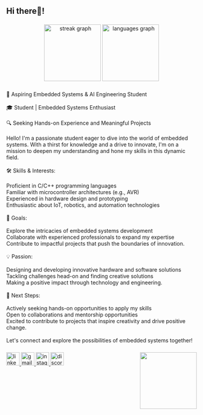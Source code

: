 <h2 align="left">Hi there👋!</h2>

###

<div align="center">
  <img src="https://streak-stats.demolab.com?user=Elganiny&locale=en&mode=daily&theme=dracula&hide_border=false&border_radius=5" height="150" alt="streak graph"  />
  <img src="https://github-readme-stats.vercel.app/api/top-langs?user=Elganiny&locale=en&hide_title=false&layout=compact&card_width=320&langs_count=5&theme=dracula&hide_border=false" height="150" alt="languages graph"  />
</div>

###

<p align="left">🚀 Aspiring Embedded Systems & AI Engineering Student <br><br>🎓 Student | Embedded Systems Enthusiast<br><br>🔍 Seeking Hands-on Experience and Meaningful Projects<br><br>Hello! I'm a passionate student eager to dive into the world of embedded systems. With a thirst for knowledge and a drive to innovate, I'm on a mission to deepen my understanding and hone my skills in this dynamic field.<br><br>🛠️ Skills & Interests:<br><br>Proficient in C/C++ programming languages<br>Familiar with microcontroller architectures (e.g., AVR)<br>Experienced in hardware design and prototyping<br>Enthusiastic about IoT, robotics, and automation technologies<br><br>🔭 Goals:<br><br>Explore the intricacies of embedded systems development<br>Collaborate with experienced professionals to expand my expertise<br>Contribute to impactful projects that push the boundaries of innovation.<br><br>💡 Passion:<br><br>Designing and developing innovative hardware and software solutions<br>Tackling challenges head-on and finding creative solutions<br>Making a positive impact through technology and engineering.<br><br>🌱 Next Steps:<br><br>Actively seeking hands-on opportunities to apply my skills<br>Open to collaborations and mentorship opportunities<br>Excited to contribute to projects that inspire creativity and drive positive change.<br><br>Let's connect and explore the possibilities of embedded systems together!</p>

###

<img align="right" height="150" src="https://media1.tenor.com/m/eNu5KK9s1RAAAAAC/cat-work.gif"  />

###

<div align="left">
  <a href="https://www.linkedin.com/in/mohammed-elganainy-a13b6b1a1" target="_blank">
    <img src="https://img.shields.io/static/v1?message=LinkedIn&logo=linkedin&label=&color=0077B5&logoColor=white&labelColor=&style=for-the-badge" height="35" alt="linkedin logo"  />
  </a>
  <a href="melganiny217@gmail.com" target="_blank">
    <img src="https://img.shields.io/static/v1?message=Gmail&logo=gmail&label=&color=D14836&logoColor=white&labelColor=&style=for-the-badge" height="35" alt="gmail logo"  />
  </a>
  <a href="https://www.instagram.com/mohammed_elganiny216/" target="_blank">
    <img src="https://img.shields.io/static/v1?message=Instagram&logo=instagram&label=&color=E4405F&logoColor=white&labelColor=&style=for-the-badge" height="35" alt="instagram logo"  />
  </a>
  <img src="https://img.shields.io/static/v1?message=Discord&logo=discord&label=&color=7289DA&logoColor=white&labelColor=&style=for-the-badge" height="35" alt="discord logo"  />
</div>

###
